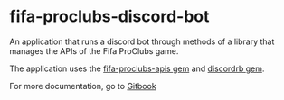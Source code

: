 # fifa-proclubs-discord-bot

An application that runs a discord bot through methods of a library that manages the APIs of the Fifa ProClubs game.

The application uses the [fifa-proclubs-apis gem](https://github.com/lonnyantunes/fifa-proclubs-apis) and [discordrb gem](https://github.com/discordrb/discordrb).

For more documentation, go to [Gitbook](https://lonny-antunes.gitbook.io/fifa-proclubs-bot/fifa-proclubs-discord-bot/overview-bot)
